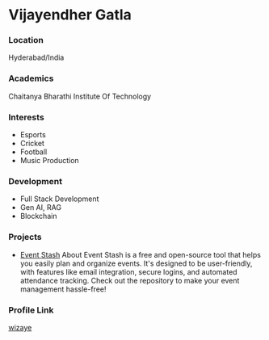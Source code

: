 # Vijayendher Gatla

### Location

Hyderabad/India

### Academics

Chaitanya Bharathi Institute Of Technology

### Interests

- Esports
- Cricket
- Football
- Music Production

### Development

- Full Stack Development
- Gen AI, RAG
- Blockchain

### Projects

- [Event Stash](https://github.com/wizaye/EventStash.io) About
Event Stash is a free and open-source tool that helps you easily plan and organize events. It's designed to be user-friendly, with features like email integration, secure logins, and automated attendance tracking. Check out the repository to make your event management hassle-free!

### Profile Link

[wizaye](https://github.com/wizaye)
